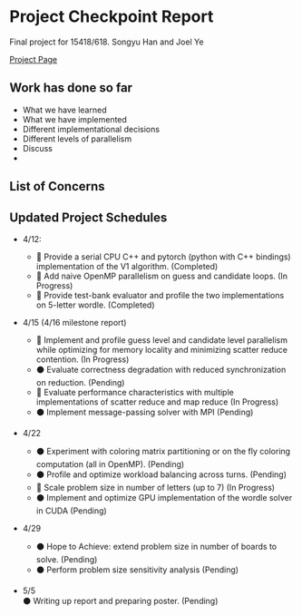 # Project Checkpoint Report
Final project for 15418/618. Songyu Han and Joel Ye

[Project Page](https://joel99.github.io/parallel_final/)



## Work has done so far
- What we have learned
- What we have implemented
- Different implementational decisions
- Different levels of parallelism
- Discuss 
- 


## List of Concerns

## Updated Project Schedules
- 4/12:
  - 🔴 Provide a serial CPU C++ and pytorch (python with C++ bindings)     implementation of the V1 algorithm. (Completed) 
  - 🔵 Add naive OpenMP parallelism on guess and candidate loops. (In Progress)
  - 🔴 Provide test-bank evaluator and profile the two implementations on 5-letter wordle. (Completed)
  
- 4/15 (4/16 milestone report)
  - 🔵 Implement and profile guess level and candidate level parallelism while optimizing for memory locality and minimizing scatter reduce contention. (In Progress)
  - ⚫ Evaluate correctness degradation with reduced synchronization on reduction. (Pending)
  - 🔵 Evaluate performance characteristics with multiple implementations of scatter reduce and map reduce (In Progress)
  - ⚫ Implement message-passing solver with MPI (Pending)  
- 4/22
  - ⚫ Experiment with coloring matrix partitioning or on the fly coloring computation (all in OpenMP). (Pending)
  - ⚫ Profile and optimize workload balancing across turns. (Pending)
  - 🔵 Scale problem size in number of letters (up to 7) (In Progress)
  - ⚫ Implement and optimize GPU implementation of the wordle solver in CUDA (Pending)
- 4/29
  - ⚫ Hope to Achieve: extend problem size in number of boards to solve. (Pending)
  - ⚫ Perform problem size sensitivity analysis (Pending)  
- 5/5  
  ⚫ Writing up report and preparing poster. (Pending)

